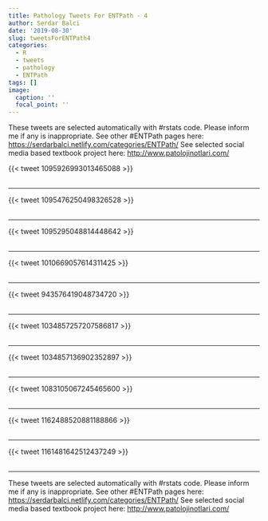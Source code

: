 ```yaml
---
title: Pathology Tweets For ENTPath - 4
author: Serdar Balci
date: '2019-08-30'
slug: tweetsForENTPath4
categories:
  - R
  - tweets
  - pathology
  - ENTPath
tags: []
image:
  caption: ''
  focal_point: ''
---
```



These tweets are selected automatically with #rstats code. Please inform me if any is inappropriate.
See other #ENTPath pages here: https://serdarbalci.netlify.com/categories/ENTPath/ 
See selected social media based textbook project here: http://www.patolojinotlari.com/

{{< tweet 1095926993013465088 >}}
<br>
<br>
<hr>
{{< tweet 1095476250498326528 >}}
<br>
<br>
<hr>
{{< tweet 1095295048814448642 >}}
<br>
<br>
<hr>
{{< tweet 1010669057614311425 >}}
<br>
<br>
<hr>
{{< tweet 943576419048734720 >}}
<br>
<br>
<hr>
{{< tweet 1034857257207586817 >}}
<br>
<br>
<hr>
{{< tweet 1034857136902352897 >}}
<br>
<br>
<hr>
{{< tweet 1083105067245465600 >}}
<br>
<br>
<hr>
{{< tweet 1162488520881188866 >}}
<br>
<br>
<hr>
{{< tweet 1161481642512437249 >}}
<br>
<br>
<hr>


These tweets are selected automatically with #rstats code. Please inform me if any is inappropriate.
See other #ENTPath pages here: https://serdarbalci.netlify.com/categories/ENTPath/ 
See selected social media based textbook project here: http://www.patolojinotlari.com/
